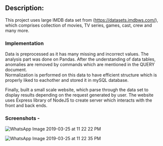 ## Description:
This project uses large IMDB data set from (https://datasets.imdbws.com/), which comprises collection of movies, TV series, games, cast, crew and many more. 

### Implementation 
Data is preprocessed as it has many missing and incorrect values. The analysis part was done on Pandas. After the understanding of data tables, anomalies are removed by commands which are mentioned in the QUERY document.<br> 
Normalization is performed on this data to have efficient structure which is properly liked to eachother and stored it in mySQL database.<br>

Finally, built a small scale website, which parse through the data set to display results depending on the request generated by user. The website uses Express library of NodeJS to create server which interacts with the front and back ends.

### Screenshots -
![WhatsApp Image 2019-03-25 at 11 22 22 PM](https://user-images.githubusercontent.com/35889562/57658330-88b68b00-75ac-11e9-8ca3-b1ae380da703.png)

![WhatsApp Image 2019-03-25 at 11 22 35 PM](https://user-images.githubusercontent.com/35889562/57658331-88b68b00-75ac-11e9-998b-4d8127450778.jpeg)
